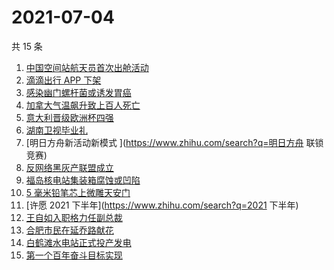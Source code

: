 # 2021-07-04

共 15 条

<!-- BEGIN -->
<!-- 最后更新时间 Sun Jul 04 2021 21:10:18 GMT+0800 (China Standard Time) -->

1. [中国空间站航天员首次出舱活动](https://www.zhihu.com/search?q=首次出舱)
2. [滴滴出行 APP 下架](https://www.zhihu.com/search?q=滴滴下架)
3. [感染幽门螺杆菌或诱发胃癌](https://www.zhihu.com/search?q=幽门螺杆菌)
4. [加拿大气温飙升致上百人死亡](https://www.zhihu.com/search?q=加拿大气温飙升)
5. [意大利晋级欧洲杯四强](https://www.zhihu.com/search?q=意大利队)
6. [湖南卫视毕业礼](https://www.zhihu.com/search?q=2021毕业礼)
7. [明日方舟新活动新模式 ](https://www.zhihu.com/search?q=明日方舟 联锁竞赛)
8. [反网络黑灰产联盟成立](https://www.zhihu.com/search?q=TapTap)
9. [福岛核电站集装箱腐蚀或凹陷](https://www.zhihu.com/search?q=福岛核电站)
10. [5 毫米铅笔芯上微雕天安门](https://www.zhihu.com/search?q=微雕天安门)
11. [许愿 2021 下半年](https://www.zhihu.com/search?q=2021 下半年)
12. [王自如入职格力任副总裁](https://www.zhihu.com/search?q=王自如)
13. [合肥市民在延乔路献花](https://www.zhihu.com/search?q=合肥延乔路)
14. [白鹤滩水电站正式投产发电](https://www.zhihu.com/search?q=白鹤滩水电站)
15. [第一个百年奋斗目标实现](https://www.zhihu.com/search?q=百年奋斗目标)

<!-- END -->
